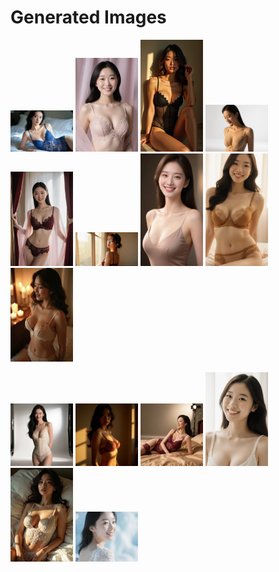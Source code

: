 # Generated Images



<img src="2025_09_06_01.webp" width="100"/> <img src="2025_09_06_02.webp" width="100"/> <img src="2025_09_06_03.webp" width="100"/> <img src="2025_09_06_04.webp" width="100"/> <img src="2025_09_06_05.webp" width="100"/> <img src="2025_09_06_06.webp" width="100"/> <img src="2025_09_06_07.webp" width="100"/> <img src="2025_09_06_08.webp" width="100"/> <img src="2025_09_06_09.webp" width="100"/>

<img src="2025_09_06_10.webp" width="100"/> <img src="2025_09_06_11.webp" width="100"/> <img src="2025_09_06_12.webp" width="100"/> <img src="2025_09_06_13.webp" width="100"/> <img src="2025_09_06_14.webp" width="100"/> <img src="2025_09_06_15.webp" width="100"/>